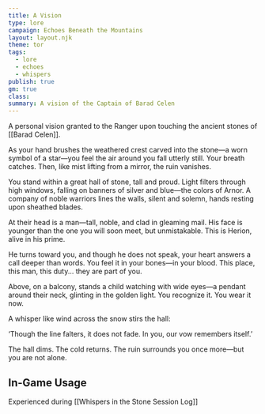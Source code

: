 ```yaml
---
title: A Vision
type: lore
campaign: Echoes Beneath the Mountains
layout: layout.njk
theme: tor
tags:
  - lore
  - echoes
  - whispers
publish: true
gm: true
class: 
summary: A vision of the Captain of Barad Celen
---
```


A personal vision granted to the Ranger upon touching the ancient stones of [[Barad Celen]].
  

As your hand brushes the weathered crest carved into the stone—a worn symbol of a star—you feel the air around you fall utterly still. Your breath catches. Then, like mist lifting from a mirror, the ruin vanishes.  
  
You stand within a great hall of stone, tall and proud. Light filters through high windows, falling on banners of silver and blue—the colors of Arnor. A company of noble warriors lines the walls, silent and solemn, hands resting upon sheathed blades.  
  
At their head is a man—tall, noble, and clad in gleaming mail. His face is younger than the one you will soon meet, but unmistakable. This is Herion, alive in his prime.  
  
He turns toward you, and though he does not speak, your heart answers a call deeper than words. You feel it in your bones—in your blood. This place, this man, this duty... they are part of you.  
  
Above, on a balcony, stands a child watching with wide eyes—a pendant around their neck, glinting in the golden light. You recognize it. You wear it now.  
  
A whisper like wind across the snow stirs the hall:  
  
‘Though the line falters, it does not fade. In you, our vow remembers itself.’  
  
The hall dims. The cold returns. The ruin surrounds you once more—but you are not alone.

## In-Game Usage
Experienced during [[Whispers in the Stone Session Log]]